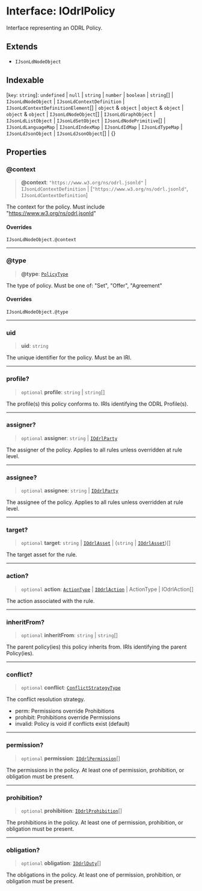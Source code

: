 # Interface: IOdrlPolicy

Interface representing an ODRL Policy.

## Extends

- `IJsonLdNodeObject`

## Indexable

\[`key`: `string`\]: `undefined` \| `null` \| `string` \| `number` \| `boolean` \| `string`[] \| `IJsonLdNodeObject` \| `IJsonLdContextDefinition` \| `IJsonLdContextDefinitionElement`[] \| `object` & `object` \| `object` & `object` \| `object` & `object` \| `IJsonLdNodeObject`[] \| `IJsonLdGraphObject` \| `IJsonLdListObject` \| `IJsonLdSetObject` \| `IJsonLdNodePrimitive`[] \| `IJsonLdLanguageMap` \| `IJsonLdIndexMap` \| `IJsonLdIdMap` \| `IJsonLdTypeMap` \| `IJsonLdJsonObject` \| `IJsonLdJsonObject`[] \| \{\}

## Properties

### @context

> **@context**: `"https://www.w3.org/ns/odrl.jsonld"` \| `IJsonLdContextDefinition` \| \[`"https://www.w3.org/ns/odrl.jsonld"`, `IJsonLdContextDefinition`\]

The context for the policy.
Must include "https://www.w3.org/ns/odrl.jsonld"

#### Overrides

`IJsonLdNodeObject.@context`

***

### @type

> **@type**: [`PolicyType`](../type-aliases/PolicyType.md)

The type of policy.
Must be one of: "Set", "Offer", "Agreement"

#### Overrides

`IJsonLdNodeObject.@type`

***

### uid

> **uid**: `string`

The unique identifier for the policy.
Must be an IRI.

***

### profile?

> `optional` **profile**: `string` \| `string`[]

The profile(s) this policy conforms to.
IRIs identifying the ODRL Profile(s).

***

### assigner?

> `optional` **assigner**: `string` \| [`IOdrlParty`](IOdrlParty.md)

The assigner of the policy.
Applies to all rules unless overridden at rule level.

***

### assignee?

> `optional` **assignee**: `string` \| [`IOdrlParty`](IOdrlParty.md)

The assignee of the policy.
Applies to all rules unless overridden at rule level.

***

### target?

> `optional` **target**: `string` \| [`IOdrlAsset`](IOdrlAsset.md) \| (`string` \| [`IOdrlAsset`](IOdrlAsset.md))[]

The target asset for the rule.

***

### action?

> `optional` **action**: [`ActionType`](../type-aliases/ActionType.md) \| [`IOdrlAction`](IOdrlAction.md) \| ActionType \| IOdrlAction[]

The action associated with the rule.

***

### inheritFrom?

> `optional` **inheritFrom**: `string` \| `string`[]

The parent policy(ies) this policy inherits from.
IRIs identifying the parent Policy(ies).

***

### conflict?

> `optional` **conflict**: [`ConflictStrategyType`](../type-aliases/ConflictStrategyType.md)

The conflict resolution strategy.
- perm: Permissions override Prohibitions
- prohibit: Prohibitions override Permissions
- invalid: Policy is void if conflicts exist (default)

***

### permission?

> `optional` **permission**: [`IOdrlPermission`](IOdrlPermission.md)[]

The permissions in the policy.
At least one of permission, prohibition, or obligation must be present.

***

### prohibition?

> `optional` **prohibition**: [`IOdrlProhibition`](IOdrlProhibition.md)[]

The prohibitions in the policy.
At least one of permission, prohibition, or obligation must be present.

***

### obligation?

> `optional` **obligation**: [`IOdrlDuty`](IOdrlDuty.md)[]

The obligations in the policy.
At least one of permission, prohibition, or obligation must be present.
